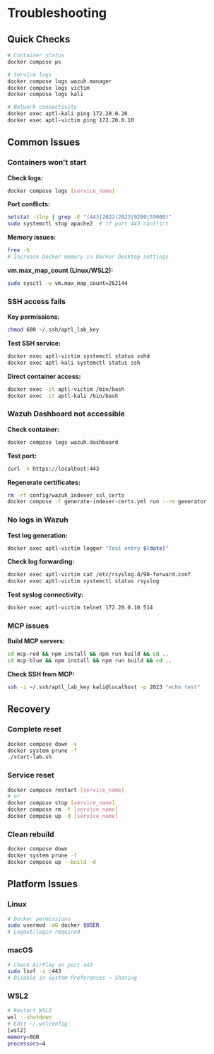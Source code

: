 # Troubleshooting

## Quick Checks

```bash
# Container status
docker compose ps

# Service logs  
docker compose logs wazuh.manager
docker compose logs victim
docker compose logs kali

# Network connectivity
docker exec aptl-kali ping 172.20.0.20
docker exec aptl-victim ping 172.20.0.10
```

## Common Issues

### Containers won't start

**Check logs:**
```bash
docker compose logs [service_name]
```

**Port conflicts:**
```bash
netstat -tlnp | grep -E "(443|2022|2023|9200|55000)"
sudo systemctl stop apache2  # if port 443 conflict
```

**Memory issues:**
```bash
free -h
# Increase Docker memory in Docker Desktop settings
```

**vm.max_map_count (Linux/WSL2):**
```bash
sudo sysctl -w vm.max_map_count=262144
```

### SSH access fails

**Key permissions:**
```bash
chmod 600 ~/.ssh/aptl_lab_key
```

**Test SSH service:**
```bash
docker exec aptl-victim systemctl status sshd
docker exec aptl-kali systemctl status ssh
```

**Direct container access:**
```bash
docker exec -it aptl-victim /bin/bash
docker exec -it aptl-kali /bin/bash
```

### Wazuh Dashboard not accessible

**Check container:**
```bash
docker compose logs wazuh.dashboard
```

**Test port:**
```bash
curl -k https://localhost:443
```

**Regenerate certificates:**
```bash
rm -rf config/wazuh_indexer_ssl_certs
docker compose -f generate-indexer-certs.yml run --rm generator
```

### No logs in Wazuh

**Test log generation:**
```bash
docker exec aptl-victim logger "Test entry $(date)"
```

**Check log forwarding:**
```bash
docker exec aptl-victim cat /etc/rsyslog.d/90-forward.conf
docker exec aptl-victim systemctl status rsyslog
```

**Test syslog connectivity:**
```bash
docker exec aptl-victim telnet 172.20.0.10 514
```

### MCP issues

**Build MCP servers:**
```bash
cd mcp-red && npm install && npm run build && cd ..
cd mcp-blue && npm install && npm run build && cd ..
```

**Check SSH from MCP:**
```bash
ssh -i ~/.ssh/aptl_lab_key kali@localhost -p 2023 "echo test"
```

## Recovery

### Complete reset
```bash
docker compose down -v
docker system prune -f
./start-lab.sh
```

### Service reset
```bash
docker compose restart [service_name]
# or
docker compose stop [service_name]
docker compose rm -f [service_name]
docker compose up -d [service_name]
```

### Clean rebuild
```bash
docker compose down
docker system prune -f
docker compose up --build -d
```

## Platform Issues

### Linux
```bash
# Docker permissions
sudo usermod -aG docker $USER
# Logout/login required
```

### macOS
```bash
# Check AirPlay on port 443
sudo lsof -i :443
# Disable in System Preferences → Sharing
```

### WSL2
```bash
# Restart WSL2
wsl --shutdown
# Edit ~/.wslconfig:
[wsl2]
memory=8GB
processors=4
```